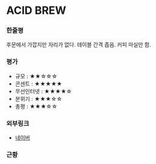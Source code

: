 # ACID BREW

### 한줄평

후문에서 가깝지만 자리가 없다. 테이블 간격 좁음. 커피 마실만 함.

### 평가

- 규모 : ★★☆☆☆
- 콘센트 : ★★★★★
- 무선인터넷 : ★★★★☆
- 분위기 : ★★★☆☆
- 총평 : ★★★☆☆

### 외부링크

- [네이버](https://store.naver.com/restaurants/detail?id=1628377729)

### 근황
